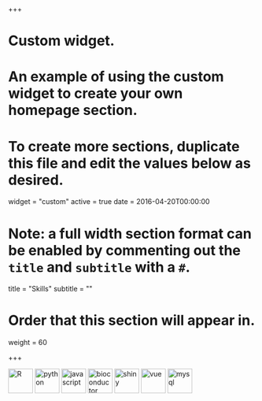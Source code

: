 +++
# Custom widget.
# An example of using the custom widget to create your own homepage section.
# To create more sections, duplicate this file and edit the values below as desired.
widget = "custom"
active = true
date = 2016-04-20T00:00:00

# Note: a full width section format can be enabled by commenting out the `title` and `subtitle` with a `#`.
title = "Skills"
subtitle = ""

# Order that this section will appear in.
weight = 60

+++

<style>
img[src*="skills"]{
  height: 50px;
  display: inline-block;
  margin: 10px
  padding: 5px;
}

</style>

![R](img/skills/R.png)
![python](img/skills/python.jpg)
![javascript](img/skills/js.png)
![bioconductor](img/skills/bioconductor.gif)
![shiny](img/skills/shiny.jpg)
![vue](img/skills/vue.png)
![mysql](img/skills/mysql.jpg)

